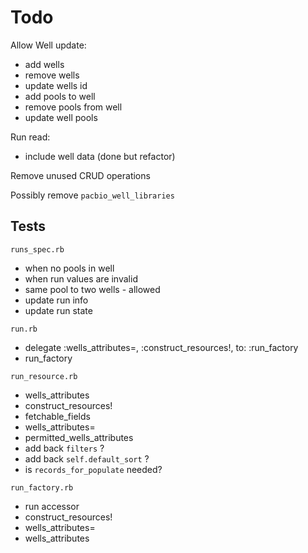 # Todo

Allow Well update:
- add wells
- remove wells
- update wells id
- add pools to well
- remove pools from well
- update well pools

Run read:
- include well data (done but refactor)

Remove unused CRUD operations

Possibly remove `pacbio_well_libraries`


## Tests

`runs_spec.rb`
- when no pools in well
- when run values are invalid
- same pool to two wells -  allowed
- update run info
- update run state


`run.rb`
- delegate :wells_attributes=, :construct_resources!, to: :run_factory
- run_factory

`run_resource.rb`
- wells_attributes
- construct_resources!
- fetchable_fields
- wells_attributes=
- permitted_wells_attributes
- add back `filters` ?
- add back `self.default_sort` ?
- is `records_for_populate` needed?

`run_factory.rb`
- run accessor
- construct_resources!
- wells_attributes=
- wells_attributes
